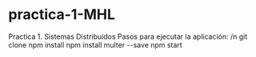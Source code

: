 # practica-1-MHL
Practica 1. Sistemas Distribuidos
Pasos para ejecutar la aplicación: /n
git clone
npm install
npm install multer --save
npm start
